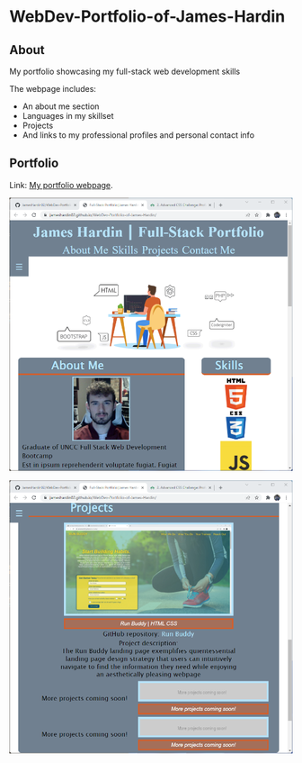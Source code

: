 # WebDev-Portfolio-of-James-Hardin
## About
My portfolio showcasing my full-stack web development skills

The webpage includes:
- An about me section
- Languages in my skillset
- Projects
- And links to my professional profiles and personal contact info

## Portfolio
Link: [My portfolio webpage](https://jameshardin02.github.io/WebDev-Portfolio-of-James-Hardin/).

![Top of my portfolio](./assets/images/top-page.png)

![Projects section](./assets/images/projects-section.png)